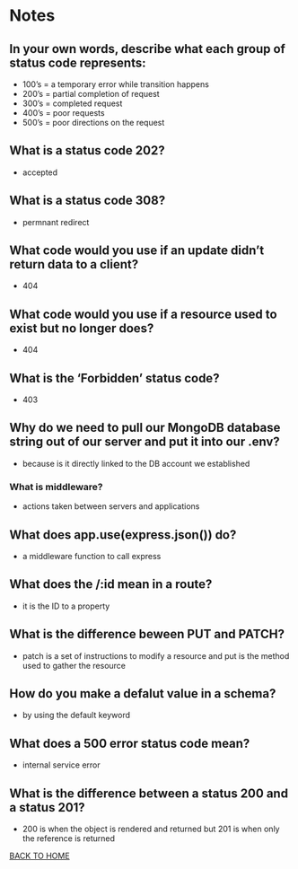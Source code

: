 # Notes

## In your own words, describe what each group of status code represents:
- 100’s = a temporary error while transition happens
- 200’s = partial completion of request
- 300’s = completed request
- 400’s = poor requests
- 500’s = poor directions on the request

## What is a status code 202?
- accepted 

## What is a status code 308?
- permnant redirect

## What code would you use if an update didn’t return data to a client?
- 404

## What code would you use if a resource used to exist but no longer does?
- 404

## What is the ‘Forbidden’ status code?
- 403



## Why do we need to pull our MongoDB database string out of our server and put it into our .env?
- because is it directly linked to the DB account we established

### What is middleware?
- actions taken between servers and applications

## What does app.use(express.json()) do?
- a middleware function to call express

## What does the /:id mean in a route?
- it is the ID to a property

## What is the difference beween PUT and PATCH?
- patch is a set of instructions to modify a resource and put is the method used to gather the resource

## How do you make a defalut value in a schema?
- by using the default keyword

## What does a 500 error status code mean?
- internal service error

## What is the difference between a status 200 and a status 201?
- 200 is when the object is rendered and returned but 201 is when only the reference is returned

[BACK TO HOME](https://folksmash.github.io/reading-notes/)